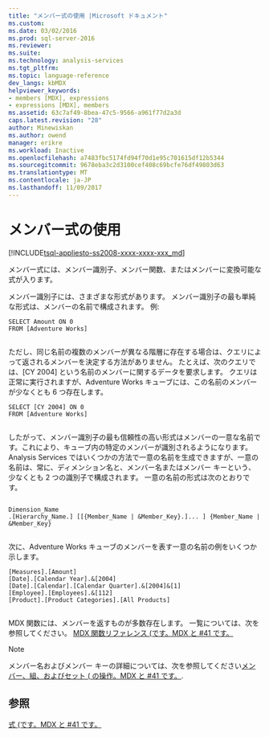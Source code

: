 ```yaml
---
title: "メンバー式の使用 |Microsoft ドキュメント"
ms.custom: 
ms.date: 03/02/2016
ms.prod: sql-server-2016
ms.reviewer: 
ms.suite: 
ms.technology: analysis-services
ms.tgt_pltfrm: 
ms.topic: language-reference
dev_langs: kbMDX
helpviewer_keywords:
- members [MDX], expressions
- expressions [MDX], members
ms.assetid: 63c7af49-8bea-47c5-9566-a961f77d2a3d
caps.latest.revision: "28"
author: Minewiskan
ms.author: owend
manager: erikre
ms.workload: Inactive
ms.openlocfilehash: a7483fbc5174fd94f70d1e95c701615df12b5344
ms.sourcegitcommit: 9678eba3c2d3100cef408c69bcfe76df49803d63
ms.translationtype: MT
ms.contentlocale: ja-JP
ms.lasthandoff: 11/09/2017
---
```

# <a name="using-member-expressions"></a>メンバー式の使用
[!INCLUDE[tsql-appliesto-ss2008-xxxx-xxxx-xxx_md](../includes/tsql-appliesto-ss2008-xxxx-xxxx-xxx-md.md)]

  メンバー式には、メンバー識別子、メンバー関数、またはメンバーに変換可能な式が入ります。  
  
 メンバー識別子には、さまざまな形式があります。 メンバー識別子の最も単純な形式は、メンバーの名前で構成されます。 例:  
  
```  
SELECT Amount ON 0  
FROM [Adventure Works]  
  
```  
  
 ただし、同じ名前の複数のメンバーが異なる階層に存在する場合は、クエリによって返されるメンバーを決定する方法がありません。 たとえば、次のクエリでは、[CY 2004] という名前のメンバーに関するデータを要求します。 クエリは正常に実行されますが、Adventure Works キューブには、この名前のメンバーが少なくとも 6 つ存在します。  
  
```  
SELECT [CY 2004] ON 0  
FROM [Adventure Works]  
  
```  
  
 したがって、メンバー識別子の最も信頼性の高い形式はメンバーの一意な名前です。これにより、キューブ内の特定のメンバーが識別されるようになります。 Analysis Services ではいくつかの方法で一意の名前を生成できますが、一意の名前は、常に、ディメンション名と、メンバー名またはメンバー キーという、少なくとも 2 つの識別子で構成されます。 一意の名前の形式は次のとおりです。  
  
```  
  
Dimension_Name  
.[Hierarchy_Name.] [[{Member_Name | &Member_Key}.]... ] {Member_Name | &Member_Key}  
  
```  
  
 次に、Adventure Works キューブのメンバーを表す一意の名前の例をいくつか示します。  
  
```  
[Measures].[Amount]  
[Date].[Calendar Year].&[2004]  
[Date].[Calendar].[Calendar Quarter].&[2004]&[1]  
[Employee].[Employees].&[112]  
[Product].[Product Categories].[All Products]  
  
```  
  
 MDX 関数には、メンバーを返すものが多数存在します。 一覧については、次を参照してください。 [MDX 関数リファレンス &#40;です。MDX と #41 です。](../mdx/mdx-function-reference-mdx.md)  
  
> [!NOTE]  
>  メンバー名およびメンバー キーの詳細については、次を参照してください[メンバー、組、およびセット &#40; の操作。MDX と #41 です。](../analysis-services/multidimensional-models/mdx/working-with-members-tuples-and-sets-mdx.md).  
  
## <a name="see-also"></a>参照  
 [式 &#40;です。MDX と #41 です。](../mdx/expressions-mdx.md)  
  
  
